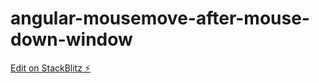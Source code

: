 # angular-mousemove-after-mouse-down-window

[Edit on StackBlitz ⚡️](https://stackblitz.com/edit/angular-mousemove-after-mouse-down-window)